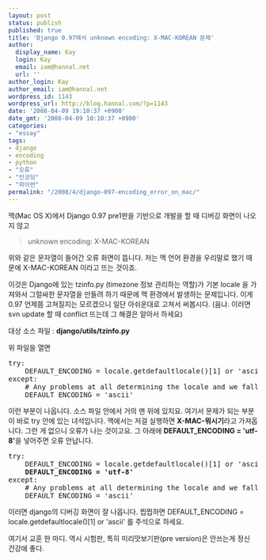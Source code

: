 ```yaml
---
layout: post
status: publish
published: true
title: 'Django 0.97에서 unknown encoding: X-MAC-KOREAN 문제'
author:
  display_name: Kay
  login: Kay
  email: iam@hannal.net
  url: ''
author_login: Kay
author_email: iam@hannal.net
wordpress_id: 1143
wordpress_url: http://blog.hannal.com/?p=1143
date: '2008-04-09 19:10:37 +0900'
date_gmt: '2008-04-09 10:10:37 +0900'
categories:
- "essay"
tags:
- django
- encoding
- python
- "오류"
- "인코딩"
- "파이썬"
permalink: "/2008/4/django-097-encoding_error_on_mac/"
---
```

<p>맥(Mac OS X)에서 Django 0.97 pre1판을 기반으로 개발을 할 때 디버깅 화면이 나오지 않고</p>
<blockquote><p>unknown encoding: X-MAC-KOREAN</p></blockquote>
<p>위와 같은 문자열이 들어간 오류 화면이 뜹니다. 저는 맥 언어 환경을 우리말로 했기 때문에 X-MAC-KOREAN 이라고 뜨는 것이죠.</p>
<p>이것은 Django에 있는 tzinfo.py (timezone 정보 관리하는 역할)가 기본 locale 을 가져와서 그럴싸한 문자열을 만들려 하기 때문에 맥 환경에서 발생하는 문제입니다. 이게 0.97 언제쯤 고쳐질지는 모르겠으니 일단 아쉬운대로 고쳐서 써봅시다. (음냐. 이러면 svn update 할 때 conflict 뜨는데 그 해결은 알아서 하세요)</p>
<p>대상 소스 파일 : <strong>django/utils/tzinfo.py</strong></p>
<p>위 파일을 열면</p>
<pre>try:
    DEFAULT_ENCODING = locale.getdefaultlocale()[1] or 'ascii'
except:
    # Any problems at all determining the locale and we fallback. See #5846.
    DEFAULT_ENCODING = 'ascii'</pre>
<p>이런 부분이 나옵니다. 소스 파일 안에서 거의 맨 위에 있지요. 여기서 문제가 되는 부분이 바로 try 안에 있는 녀석입니다. 맥에서는 저걸 실행하면 <strong>X-MAC-뭐시기</strong>라고 가져옵니다. 그런 게 없으니 오류가 나는 것이고요. 그 아래에 <strong>DEFAULT_ENCODING = 'utf-8'</strong>을 넣어주면 오류 안납니다.</p>
<pre>try:
    DEFAULT_ENCODING = locale.getdefaultlocale()[1] or 'ascii'
    <strong>DEFAULT_ENCODING = 'utf-8'</strong>
except:
    # Any problems at all determining the locale and we fallback. See #5846.
    DEFAULT_ENCODING = 'ascii'</pre>
<p>이러면 django의 디버깅 화면이 잘 나옵니다. 찝찝하면 DEFAULT_ENCODING = locale.getdefaultlocale()[1] or 'ascii' 를 주석으로 하세요.</p>
<p>여기서 교훈 한 마디. 역시 시험판, 특히 미리맛보기판(pre version)은 안쓰는게 정신 건강에 좋다.</p>
